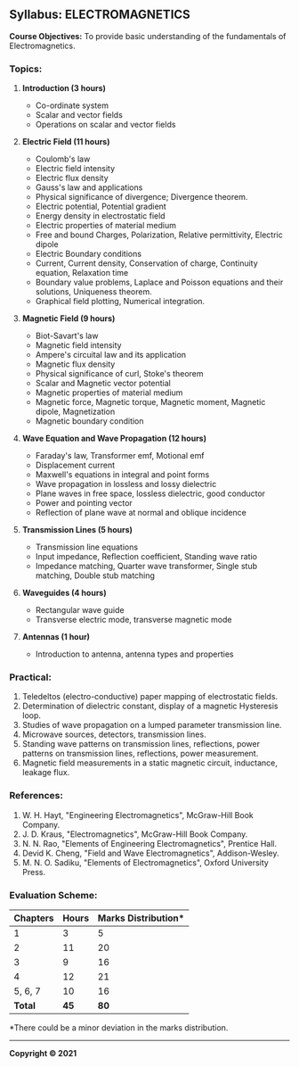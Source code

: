 ## Syllabus: ELECTROMAGNETICS

**Course Objectives:** 
To provide basic understanding of the fundamentals of Electromagnetics.

### Topics:

1. **Introduction (3 hours)**
   - Co-ordinate system
   - Scalar and vector fields
   - Operations on scalar and vector fields

2. **Electric Field (11 hours)**
   - Coulomb's law
   - Electric field intensity
   - Electric flux density
   - Gauss's law and applications
   - Physical significance of divergence; Divergence theorem.
   - Electric potential, Potential gradient
   - Energy density in electrostatic field
   - Electric properties of material medium
   - Free and bound Charges, Polarization, Relative permittivity, Electric dipole
   - Electric Boundary conditions
   - Current, Current density, Conservation of charge, Continuity equation, Relaxation time
   - Boundary value problems, Laplace and Poisson equations and their solutions, Uniqueness theorem.
   - Graphical field plotting, Numerical integration.

3. **Magnetic Field (9 hours)**
   - Biot-Savart's law
   - Magnetic field intensity
   - Ampere's circuital law and its application
   - Magnetic flux density
   - Physical significance of curl, Stoke's theorem
   - Scalar and Magnetic vector potential
   - Magnetic properties of material medium
   - Magnetic force, Magnetic torque, Magnetic moment, Magnetic dipole, Magnetization
   - Magnetic boundary condition

4. **Wave Equation and Wave Propagation (12 hours)**
   - Faraday's law, Transformer emf, Motional emf
   - Displacement current
   - Maxwell's equations in integral and point forms
   - Wave propagation in lossless and lossy dielectric
   - Plane waves in free space, lossless dielectric, good conductor
   - Power and pointing vector
   - Reflection of plane wave at normal and oblique incidence

5. **Transmission Lines (5 hours)**
   - Transmission line equations
   - Input impedance, Reflection coefficient, Standing wave ratio
   - Impedance matching, Quarter wave transformer, Single stub matching, Double stub matching

6. **Waveguides (4 hours)**
   - Rectangular wave guide
   - Transverse electric mode, transverse magnetic mode

7. **Antennas (1 hour)**
   - Introduction to antenna, antenna types and properties

### Practical:

1. Teledeltos (electro-conductive) paper mapping of electrostatic fields.
2. Determination of dielectric constant, display of a magnetic Hysteresis loop.
3. Studies of wave propagation on a lumped parameter transmission line.
4. Microwave sources, detectors, transmission lines.
5. Standing wave patterns on transmission lines, reflections, power patterns on transmission lines, reflections, power measurement.
6. Magnetic field measurements in a static magnetic circuit, inductance, leakage flux.

### References:

1. W. H. Hayt, "Engineering Electromagnetics", McGraw-Hill Book Company.
2. J. D. Kraus, "Electromagnetics", McGraw-Hill Book Company.
3. N. N. Rao, "Elements of Engineering Electromagnetics", Prentice Hall.
4. Devid K. Cheng, "Field and Wave Electromagnetics", Addison-Wesley.
5. M. N. O. Sadiku, "Elements of Electromagnetics", Oxford University Press.

### Evaluation Scheme:

| Chapters | Hours | Marks Distribution* |
|---|---|---|
| 1 | 3 | 5 |
| 2 | 11 | 20 |
| 3 | 9 | 16 |
| 4 | 12 | 21 |
| 5, 6, 7 | 10 | 16 |
| **Total** | **45** | **80** |

*There could be a minor deviation in the marks distribution.

---

**Copyright © 2021**
